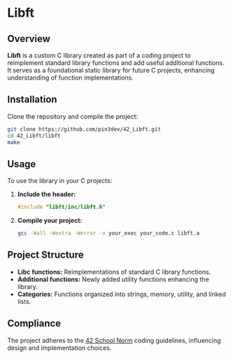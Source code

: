# Libft

## Overview

**Libft** is a custom C library created as part of a coding project to reimplement standard library functions and add useful additional functions. It serves as a foundational static library for future C projects, enhancing understanding of function implementations.

## Installation

Clone the repository and compile the project:

```bash
git clone https://github.com/pin3dev/42_Libft.git
cd 42_Libft/libft
make
```

## Usage

To use the library in your C projects:

1. **Include the header:**
    ```c
    #include "libft/inc/libft.h"
    ```

2. **Compile your project:**
    ```bash
    gcc -Wall -Wextra -Werror -o your_exec your_code.c libft.a
    ```

## Project Structure

- **Libc functions:** Reimplementations of standard C library functions.
- **Additional functions:** Newly added utility functions enhancing the library.
- **Categories:** Functions organized into strings, memory, utility, and linked lists.

## Compliance

The project adheres to the [42 School Norm](https://github.com/pin3dev/42_Cursus/blob/b9cd0fe844ddb441d0b3efb98abcee92aee49535/assets/General/norme.en.pdf) coding guidelines, influencing design and implementation choices.
